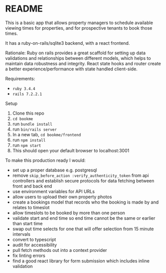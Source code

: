 # README

This is a basic app that allows property managers to schedule available viewing times for properties, and for prospective tenants to book those times.

It has a ruby-on-rails/sqlite3 backend, with a react frontend.

Rationale:
Ruby on rails provides a great scaffold for setting up data validations and relationships between different models, which helps to maintain data robustness and integrity.
React state hooks and router create a better experience/performance with state handled client-side.

Requirements:
* `ruby 3.4.4`
* `rails 7.2.2.1`

Setup
1. Clone this repo
2. `cd bookme`
3. run `bundle install`
4. run `bin/rails server`
5. In a new tab, `cd bookme/frontend`
6. run `npm install`
7. run `npm start`
8. This should open your default browser to localhost:3001


To make this production ready I would:
- set up a proper database e.g. postgresql
- remove `skip_before_action :verify_authenticity_token` from api controllers and establish secure protocols for data fetching between front and back end
- use environment variables for API URLs
- allow users to upload their own property photos
- create a bookings model that records who the booking is made by and relates to timeslot
- allow timeslots to be booked by more than one person
- validate start and end time so end time cannot be the same or earlier than start time
- swap out time selects for one that will offer selection from 15 minute intervals
- convert to typescript
- audit for accessibility
- pull fetch methods out into a context provider
- fix linting errors
- find a good react library for form submission which includes inline validation
